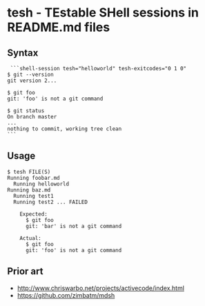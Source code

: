 # tesh - TEstable SHell sessions in README.md files

## Syntax

~~~
 ```shell-session tesh="helloworld" tesh-exitcodes="0 1 0"
$ git --version
git version 2...

$ git foo
git: 'foo' is not a git command

$ git status
On branch master
...
nothing to commit, working tree clean
```
~~~


## Usage

```shell-session tesh="readme" test-exitcode="1"
$ tesh FILE(S)
Running foobar.md
  Running helloworld
Running baz.md
  Running test1
  Running test2 ... FAILED
    
    Expected:
      $ git foo
      git: 'bar' is not a git command

    Actual:
      $ git foo
      git: 'foo' is not a git command
```


## Prior art

- http://www.chriswarbo.net/projects/activecode/index.html
- https://github.com/zimbatm/mdsh

